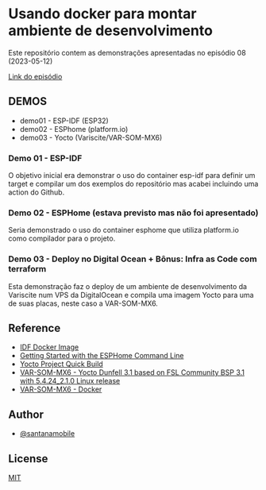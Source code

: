 # Usando docker para montar ambiente de desenvolvimento

Este repositório contem as demonstrações apresentadas no episódio 08 (2023-05-12)

[Link do episódio](https://www.youtube.com/live/4ZYx-0j3Dug)

## DEMOS

- demo01 - ESP-IDF (ESP32)
- demo02 - ESPhome (platform.io)
- demo03 - Yocto (Variscite/VAR-SOM-MX6)

### Demo 01 - ESP-IDF

O objetivo inicial era demonstrar o uso do container esp-idf para definir um target e compilar um dos exemplos do repositório mas acabei incluindo uma action do Github.

### Demo 02 - ESPHome (estava previsto mas não foi apresentado)

Seria demonstrado o uso do container esphome que utiliza platform.io como compilador para o projeto.

### Demo 03 - Deploy no Digital Ocean + Bônus: Infra as Code com terraform

Esta demonstração faz o deploy de um ambiente de desenvolvimento da Variscite num VPS da DigitalOcean e compila uma imagem Yocto para uma de suas placas, neste caso a VAR-SOM-MX6.

## Reference

- [IDF Docker Image](https://docs.espressif.com/projects/esp-idf/en/latest/esp32/api-guides/tools/idf-docker-image.html)
- [Getting Started with the ESPHome Command Line](https://esphome.io/guides/getting_started_command_line.html)
- [Yocto Project Quick Build](https://docs.yoctoproject.org/brief-yoctoprojectqs/index.html)
- [VAR-SOM-MX6 - Yocto Dunfell 3.1 based on FSL Community BSP 3.1 with 5.4.24_2.1.0 Linux release](https://variwiki.com/index.php?title=Yocto_Build_Release&release=RELEASE_DUNFELL_V1.1_VAR-SOM-MX6)
- [VAR-SOM-MX6 - Docker](https://variwiki.com/index.php?title=Docker_Guide&release=RELEASE_DUNFELL_V1.1_VAR-SOM-MX6)

## Author

- [@santanamobile](https://www.github.com/santanamobile)

## License

[MIT](https://choosealicense.com/licenses/mit/)
